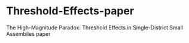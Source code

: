 # Threshold-Effects-paper
The High-Magnitude Paradox: Threshold Effects in Single-District Small Assemblies paper

